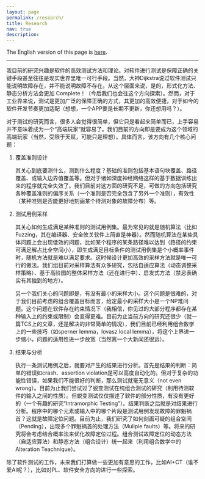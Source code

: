 ```yaml
---
layout: page
permalink: /research/
title: Research
nav: true
description:
---
```


The English version of this page is [here](/research-en).

***

我目前的研究兴趣是软件的高效测试方法和理论。对软件进行测试是保障正确的关键手段甚至往往是现实世界里唯一可行手段。当然，大神Dijkstra说过软件测试只能说明故障存在，并不能说明故障不存在。从这个层面来说，是的，形式化方法、静态分析方法会更加 Complete！（今后我们也会往这个方向探索）。然而，对于工业界来说，测试是更加广泛的保障正确的方式，其更加的高效便捷，对于如今的软件开发节奏更加适配（想想，一个APP要是长期不更新，你还想用吗？）。

对于测试的研究而言，很多人会觉得很简单，但它只是看起来简单而已，上手容易并不意味着成为一个“高端玩家”就容易了。我们目前的方向即是要成为这个领域的高端玩家（当然，受限于天赋，可能只是理想）。具体而言，该方向有几个核心问题：

1. 覆盖准则设计

   其关心到底要测什么，测到什么程度？基础的准则包括基本语句块覆盖、路径覆盖、或输入边界值覆盖等。但对于诸如深度神经网络这样的基于数据训练出来的程序就完全失效了。我们目前对这方面的研究不足，可做的方向包括研究各种覆盖准则的偏序关系（一个准则是否完全包含了另外一个准则），有效性（某种准则是否能更好地刻画某个待测对象的故障分布）等。

2. 测试用例采样

   其关心如何生成满足某种准则的测试用例集。最为常见的就是随机算法（比如Fuzzing，其在编译器、安全攸关软件上简直是神器）。然而随机算法在某些具体问题上会出现低效的问题，比如某个程序的某条路径难以达到（路径的约束可满足解占比全空间小），即生成满足目标条件的测试用例集是个小概率事件时，随机方法就是难以满足要求。这时候设计更加高效的采样方法就是唯一可行的做法。我们组目前对采样算法有众多研究，包括自适应算法（动态调整采样策略）、基于高阶图的整体采样方法（还在进行中）、启发式方法（禁忌表确实有其独到的地方）。

   另一个我们关心的问题即是，有没有最小的采样大小。这个问题是很难的，对于我们目前考虑的组合覆盖目标而言，给定最小的采样大小是一个NP难问题。这个问题在软件存在约束情况下（我相信，你见过的大部分程序都存在某种输入上的约束或限制）会变得更难。目前为止当前方向的研究还很少（就一篇TCS上的文章，还是解决的非常简单的情况），我们目前已经利用组合数学上的一些技巧（如sperner lemma，lovasz local lemma），将这个上界进一步缩小，问题的适用性进一步放宽（当然离一个大新闻还很远）。

3. 结果与分析

   执行一条测试用例之后，就要对产生的结果进行分析。首先是结果的判断：简单的错误如crash、assertion violation是可以高度自动化的。但对于复杂的功能性错误，如果我们不能很好的判断，那么测试就毫无意义（not even wrong）。目前为止我们尝试过了蜕变测试在纯组合测试的研究（利用待测软件的输入之间的性质）。但蜕变测试仅仅描述了软件的部分性质，有没有更好的（一个有趣的研究“Intramorphic Testing”）。结果判断之后就是对结果进行分析。程序中的哪个元素或输入中的哪个片段是测试用例发现故障的罪魁祸首？这就是故障定位问题。目前为止，我们研究了如何刻画可疑的组合空间（Pending），出现多个罪魁祸首的处理方法（Muliple faults）等。将来的研究将会考虑结合概率法来优化故障定位过程。组合测试故障定位的动态方法（自适应算法）和静态方法（组合设计）统一起来（利用组合数学中的Alteration Teachnique）。

除了软件测试的工作，未来我们打算做一些更加有意思的工作，比如AI+CT（谁不爱AI呢？），比如对PL、软件安全方向的进行一些探索。
